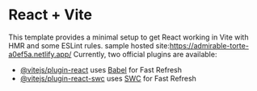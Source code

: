 # React + Vite

This template provides a minimal setup to get React working in Vite with HMR and some ESLint rules.
sample hosted site:https://admirable-torte-a0ef5a.netlify.app/
Currently, two official plugins are available:

- [@vitejs/plugin-react](https://github.com/vitejs/vite-plugin-react/blob/main/packages/plugin-react/README.md) uses [Babel](https://babeljs.io/) for Fast Refresh
- [@vitejs/plugin-react-swc](https://github.com/vitejs/vite-plugin-react-swc) uses [SWC](https://swc.rs/) for Fast Refresh
